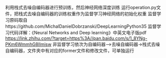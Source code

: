 利用栈式去噪自编码器进行预训练，然后神经网络深度训练
运行operation.py文件，把栈式去噪自编码器的训练权重作为监督学习神经网络的初始化权重
监督学习原码取自https://github.com/MichalDanielDobrzanski/DeepLearningPython35
监督学习代码详解：《Neural Networks and Deep learning》中英文电子版pdf
https://link.zhihu.com/?target=https%3A//pan.baidu.com/s/1_8YNg-PKm6WmmhG8lImisw
非监督学习依次为自编码器——>去噪自编码器->栈式去噪自编码器，文件夹中有对应的former文件和修改文件，可单独运行


